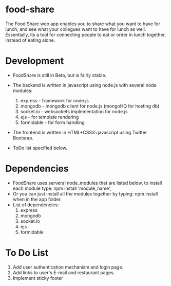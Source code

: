 food-share
==========

The Food Share web app enables you to share what you want to have for lunch, and see what your collegues want to have for lunch as well.
Essentially, its a tool for connecting people to eat or order in lunch together, instead of eating alone.

Development
===========

- FoodShare is still in Beta, but is fairly stable.
- The backend is written in javascript using node.js with several node modules:
	1. express - framework for node.js
	2. mongodb - mongodb client for node.js (mongoHQ for hosting db)
	3. socket.io - websockets implementation for node.js 
	4. ejs - for template rendering
	5. formidable - for form handling
	
- The frontend is written in HTML+CSS3+javascript using Twitter Bootsrap.
- ToDo list specified below.

Dependencies
=======
- FoodShare uses serveral node_modules that are listed below, to install each module type: npm install 'module_name', 
- Or you can just install all the modules together by typing: npm install when in the app folder.
- List of dependencies:
	1. express 
	2. mongodb  
	3. socket.io
	4. ejs
	5. formidable

To Do List
==========

1. Add user authentication mechanism and login page.
2. Add links to user's E-mail and restaurant pages.
3. Implement sticky footer

